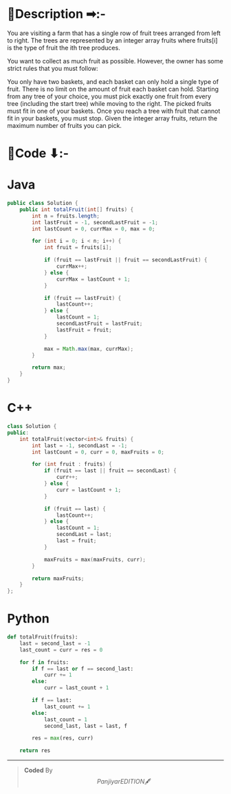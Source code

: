 # 📍Description ➡:-
<!-- Describe your first thoughts on how to solve this problem. -->
You are visiting a farm that has a single row of fruit trees arranged from left to right. The trees are represented by an integer array fruits where fruits[i] is the type of fruit the ith tree produces.

You want to collect as much fruit as possible. However, the owner has some strict rules that you must follow:

You only have two baskets, and each basket can only hold a single type of fruit. There is no limit on the amount of fruit each basket can hold.
Starting from any tree of your choice, you must pick exactly one fruit from every tree (including the start tree) while moving to the right. The picked fruits must fit in one of your baskets.
Once you reach a tree with fruit that cannot fit in your baskets, you must stop.
Given the integer array fruits, return the maximum number of fruits you can pick.


# 📝Code ⬇:-


# Java
```java []
public class Solution {
    public int totalFruit(int[] fruits) {
        int n = fruits.length;
        int lastFruit = -1, secondLastFruit = -1;
        int lastCount = 0, currMax = 0, max = 0;

        for (int i = 0; i < n; i++) {
            int fruit = fruits[i];

            if (fruit == lastFruit || fruit == secondLastFruit) {
                currMax++;
            } else {
                currMax = lastCount + 1;
            }

            if (fruit == lastFruit) {
                lastCount++;
            } else {
                lastCount = 1;
                secondLastFruit = lastFruit;
                lastFruit = fruit;
            }

            max = Math.max(max, currMax);
        }

        return max;
    }
}

```

# C++
``` cpp []
class Solution {
public:
    int totalFruit(vector<int>& fruits) {
        int last = -1, secondLast = -1;
        int lastCount = 0, curr = 0, maxFruits = 0;

        for (int fruit : fruits) {
            if (fruit == last || fruit == secondLast) {
                curr++;
            } else {
                curr = lastCount + 1;
            }

            if (fruit == last) {
                lastCount++;
            } else {
                lastCount = 1;
                secondLast = last;
                last = fruit;
            }

            maxFruits = max(maxFruits, curr);
        }

        return maxFruits;
    }
};
```

# Python
``` python []
def totalFruit(fruits):
    last = second_last = -1
    last_count = curr = res = 0

    for f in fruits:
        if f == last or f == second_last:
            curr += 1
        else:
            curr = last_count + 1

        if f == last:
            last_count += 1
        else:
            last_count = 1
            second_last, last = last, f

        res = max(res, curr)

    return res 
```

---

>    **Coded** By $$Panjiyar EDITION 🖋  $$

               
